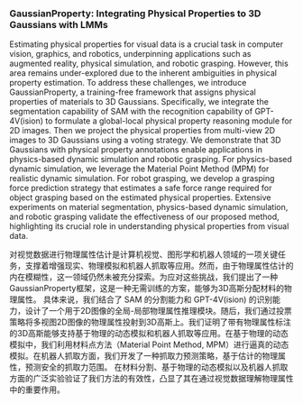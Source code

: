 ### GaussianProperty: Integrating Physical Properties to 3D Gaussians with LMMs

Estimating physical properties for visual data is a crucial task in computer vision, graphics, and robotics, underpinning applications such as augmented reality, physical simulation, and robotic grasping. However, this area remains under-explored due to the inherent ambiguities in physical property estimation. To address these challenges, we introduce GaussianProperty, a training-free framework that assigns physical properties of materials to 3D Gaussians. Specifically, we integrate the segmentation capability of SAM with the recognition capability of GPT-4V(ision) to formulate a global-local physical property reasoning module for 2D images. Then we project the physical properties from multi-view 2D images to 3D Gaussians using a voting strategy. We demonstrate that 3D Gaussians with physical property annotations enable applications in physics-based dynamic simulation and robotic grasping. For physics-based dynamic simulation, we leverage the Material Point Method (MPM) for realistic dynamic simulation. For robot grasping, we develop a grasping force prediction strategy that estimates a safe force range required for object grasping based on the estimated physical properties. Extensive experiments on material segmentation, physics-based dynamic simulation, and robotic grasping validate the effectiveness of our proposed method, highlighting its crucial role in understanding physical properties from visual data.

对视觉数据进行物理属性估计是计算机视觉、图形学和机器人领域的一项关键任务，支撑着增强现实、物理模拟和机器人抓取等应用。然而，由于物理属性估计的内在模糊性，这一领域仍然未被充分探索。为应对这些挑战，我们提出了一种GaussianProperty框架，这是一种无需训练的方案，能够为3D高斯分配材料的物理属性。
具体来说，我们结合了 SAM 的分割能力和 GPT-4V(ision) 的识别能力，设计了一个用于2D图像的全局-局部物理属性推理模块。随后，我们通过投票策略将多视图2D图像的物理属性投射到3D高斯上。我们证明了带有物理属性标注的3D高斯能够支持基于物理的动态模拟和机器人抓取等应用。在基于物理的动态模拟中，我们利用材料点方法（Material Point Method, MPM）进行逼真的动态模拟。在机器人抓取方面，我们开发了一种抓取力预测策略，基于估计的物理属性，预测安全的抓取力范围。
在材料分割、基于物理的动态模拟以及机器人抓取方面的广泛实验验证了我们方法的有效性，凸显了其在通过视觉数据理解物理属性中的重要作用。
